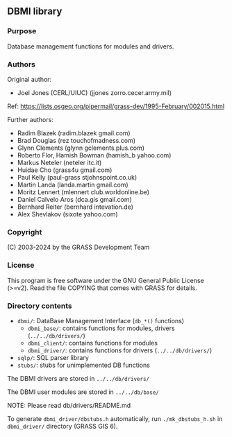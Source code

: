 ## DBMI library

### Purpose

Database management functions for modules and drivers.

### Authors

Original author:

- Joel Jones (CERL/UIUC) (jjones zorro.cecer.army.mil)

Ref: <https://lists.osgeo.org/pipermail/grass-dev/1995-February/002015.html>

Further authors:

- Radim Blazek (radim.blazek gmail.com)
- Brad Douglas (rez touchofmadness.com)
- Glynn Clements (glynn gclements.plus.com)
- Roberto Flor, Hamish Bowman (hamish_b yahoo.com)
- Markus Neteler (neteler itc.it)
- Huidae Cho (grass4u gmail.com)
- Paul Kelly (paul-grass stjohnspoint.co.uk)
- Martin Landa (landa.martin gmail.com)
- Moritz Lennert (mlennert club.worldonline.be)
- Daniel Calvelo Aros (dca.gis gmail.com)
- Bernhard Reiter (bernhard intevation.de)
- Alex Shevlakov (sixote yahoo.com)

### Copyright

(C) 2003-2024 by the GRASS Development Team

### License

This program is free software under the GNU General Public
License (>=v2). Read the file COPYING that comes with GRASS
for details.

### Directory contents

- `dbmi/`: DataBase Management Interface (`db_*()` functions)
  - `dbmi_base/`: contains functions for modules, drivers (`../../db/drivers/`)
  - `dbmi_client/`: contains functions for modules
  - `dbmi_driver/`: contains functions for drivers (`../../db/drivers/`)
- `sqlp/`: SQL parser library
- `stubs/`: stubs for unimplemented DB functions

The DBMI drivers are stored in
`../../db/drivers/`

The DBMI user modules are stored in
`../../db/base/`

NOTE:
Please read db/drivers/README.md

To generate `dbmi_driver/dbstubs.h` automatically, run `./mk_dbstubs_h.sh` in
`dbmi_driver/` directory (GRASS GIS 6).
